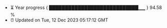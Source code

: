 - ⏳ Year progress { ████████████████████████████▁▁ } 94.58 %
- ⏰ Updated on Tue, 12 Dec 2023 05:17:12 GMT

